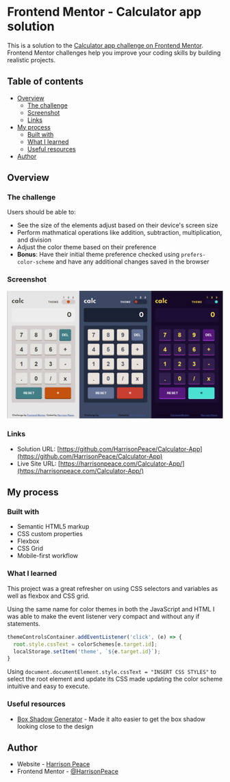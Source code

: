 # Frontend Mentor - Calculator app solution

This is a solution to the [Calculator app challenge on Frontend Mentor](https://www.frontendmentor.io/challenges/calculator-app-9lteq5N29). Frontend Mentor challenges help you improve your coding skills by building realistic projects. 

## Table of contents

- [Overview](#overview)
  - [The challenge](#the-challenge)
  - [Screenshot](#screenshot)
  - [Links](#links)
- [My process](#my-process)
  - [Built with](#built-with)
  - [What I learned](#what-i-learned)
  - [Useful resources](#useful-resources)
- [Author](#author)

## Overview

### The challenge

Users should be able to:

- See the size of the elements adjust based on their device's screen size
- Perform mathmatical operations like addition, subtraction, multiplication, and division
- Adjust the color theme based on their preference
- **Bonus**: Have their initial theme preference checked using `prefers-color-scheme` and have any additional changes saved in the browser

### Screenshot

![](./project-screenshot.jpg)

### Links

- Solution URL: [https://github.com/HarrisonPeace/Calculator-App](https://github.com/HarrisonPeace/Calculator-App)
- Live Site URL: [https://harrisonpeace.com/Calculator-App/](https://harrisonpeace.com/Calculator-App/)

## My process

### Built with

- Semantic HTML5 markup
- CSS custom properties
- Flexbox
- CSS Grid
- Mobile-first workflow

### What I learned

This project was a great refresher on using CSS selectors and variables as well as flexbox and CSS grid.

Using the same name for color themes in both the JavaScript and HTML I was able to make the event listener very compact and without any if statements.

```js
themeControlsContainer.addEventListener('click', (e) => {
  root.style.cssText = colorSchemes[e.target.id]; 
  localStorage.setItem('theme', `${e.target.id}`);
}
```

Using ```document.documentElement.style.cssText = "INSERT CSS STYLES"``` to select the root element and update its CSS made updating the color scheme intuitive and easy to execute.

### Useful resources

- [Box Shadow Generator](https://html-css-js.com/css/generator/box-shadow/) - Made it alto easier to get the box shadow looking close to the design

## Author

- Website - [Harrison Peace](https://harrisonpeace.com)
- Frontend Mentor - [@HarrisonPeace](https://www.frontendmentor.io/profile/HarrisonPeace)
